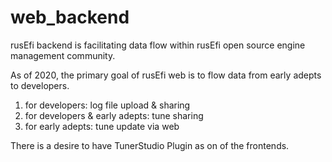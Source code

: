 # web_backend

rusEfi backend is facilitating data flow within rusEfi open source engine management community.

As of 2020, the primary goal of rusEfi web is to flow data from early adepts to developers.

1) for developers: log file upload & sharing
1) for developers & early adepts: tune sharing
1) for early adepts: tune update via web



There is a desire to have TunerStudio Plugin as on of the frontends.

